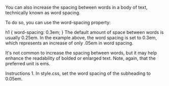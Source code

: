 You can also increase the spacing between words in a body of text, technically known as word spacing.

To do so, you can use the word-spacing property:

h1 {
  word-spacing: 0.3em;
}
The default amount of space between words is usually 0.25em. In the example above, the word spacing is set to 0.3em, which represents an increase of only .05em in word spacing.

It's not common to increase the spacing between words, but it may help enhance the readability of bolded or enlarged text. Note, again, that the preferred unit is ems.

Instructions
1.
In style.css, set the word spacing of the subheading to 0.05em.
